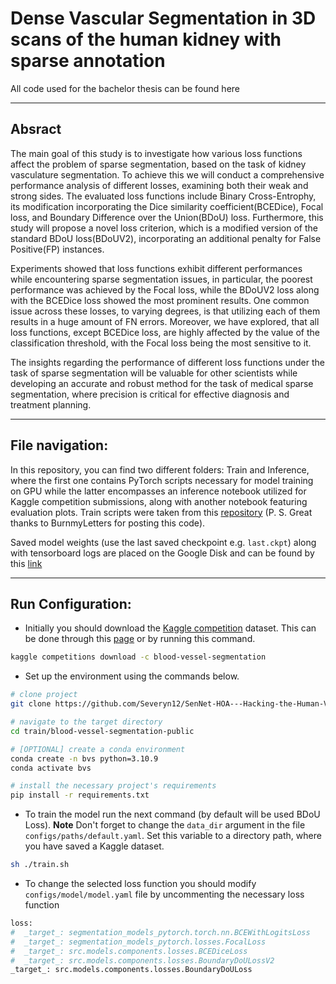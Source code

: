 # Dense Vascular Segmentation in 3D scans of the human kidney with sparse annotation

All code used for the bachelor thesis can be found here
***

## Absract
The main goal of this study is to investigate how various loss functions affect the problem of sparse segmentation, based on the task of kidney vasculature segmentation. To achieve this we will conduct a comprehensive performance analysis of different losses, examining both their weak and strong sides. The evaluated loss functions include Binary Cross-Entrophy, its modification incorporating the Dice similarity coefficient(BCEDice), Focal loss, and Boundary Difference over the Union(BDoU) loss. Furthermore, this study will propose a novel loss criterion, which is a modified version of the standard BDoU loss(BDoUV2), incorporating an additional penalty for False Positive(FP) instances.

Experiments showed that loss functions exhibit different performances while encountering sparse segmentation issues, in particular, the poorest performance was achieved by the Focal loss, while the BDoUV2 loss along with the BCEDice loss showed the most prominent results. One common issue across these losses, to varying degrees, is that utilizing each of them results in a huge amount of FN errors. Moreover, we have explored, that all loss functions, except BCEDice loss, are highly affected by the value of the classification threshold, with the Focal loss being the most sensitive to it.

The insights regarding the performance of different loss functions under the task of sparse segmentation will be valuable for other scientists while developing an accurate and robust method for the task of medical sparse segmentation, where precision is critical for effective diagnosis and treatment planning.
***

## File navigation:
In this repository, you can find two different folders: Train and Inference, where the first one contains PyTorch scripts necessary for model training on GPU while the latter encompasses an inference notebook utilized for Kaggle competition submissions, along with another notebook featuring evaluation plots. Train scripts were taken from this [repository](https://github.com/burnmyletters/blood-vessel-segmentation-public) (P. S. Great thanks to BurnmyLetters for posting this code).

Saved model weights (use the last saved checkpoint e.g. ```last.ckpt```) along with tensorboard logs are placed on the Google Disk and can be found by this [link](https://drive.google.com/drive/folders/1wCI1m7XA502vmjhjxM0dHVbe-MbD53dG)
***

## Run Configuration:
 * Initially you should download the [Kaggle competition](https://www.kaggle.com/competitions/blood-vessel-segmentation/overview) dataset. This can be done through this [page](https://www.kaggle.com/competitions/blood-vessel-segmentation/data) or by running this command.

```bash
kaggle competitions download -c blood-vessel-segmentation
```

* Set up the environment using the commands below.

```bash
# clone project
git clone https://github.com/Severyn12/SenNet-HOA---Hacking-the-Human-Vasculature-in-3D.git

# navigate to the target directory
cd train/blood-vessel-segmentation-public

# [OPTIONAL] create a conda environment
conda create -n bvs python=3.10.9
conda activate bvs

# install the necessary project's requirements
pip install -r requirements.txt
```

* To train the model run the next command (by default will be used BDoU Loss). **Note** Don't forget to change the ```data_dir``` argument in the file ```configs/paths/default.yaml```. Set this variable to a directory path, where you have saved a Kaggle dataset.

```bash
sh ./train.sh
```

* To change the selected loss function you should modify ```configs/model/model.yaml``` file by uncommenting the necessary loss function

```bash
loss:
#  _target_: segmentation_models_pytorch.torch.nn.BCEWithLogitsLoss
#  _target_: segmentation_models_pytorch.losses.FocalLoss
#  _target_: src.models.components.losses.BCEDiceLoss
#  _target_: src.models.components.losses.BoundaryDoULossV2
_target_: src.models.components.losses.BoundaryDoULoss
```
